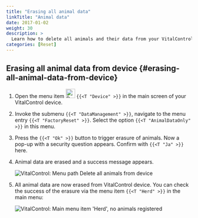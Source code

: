 ```yaml
---
title: "Erasing all animal data"
linkTitle: "Animal data"
date: 2017-01-02
weight: 30
description: >
  Learn how to delete all animals and their data from your VitalControl device.
categories: [Reset]
---
```

## Erasing all animal data from device {#erasing-all-animal-data-from-device}

1. Open the menu item <img src="/icons/device.svg" width="25" align="bottom" alt="Device" /> `{{<T "Device" >}}` in the main screen of your VitalControl device.

1. Invoke the submenu `{{<T "DataManagement" >}}`, navigate to the menu entry `{{<T "FactoryReset" >}}`. Select the option `{{<T "AnimalDataOnly" >}}` in this menu.

1. Press the `{{<T "Ok" >}}` button to trigger erasure of animals. Now a pop-up with a security question appears. Confirm with `{{<T "Ja" >}}` here.

1. Animal data are erased and a success message appears.

   ![VitalControl: Menu path Delete all animals from device](../images/eraseanimals.png "Delete all animals")

1. All animal data are now erased from VitalControl device. You can check the success of the erasure via the menu item `{{<T "Herd" >}}` in the main menu:

   ![VitalControl: Main menu item 'Herd', no animals registered](../images/no-animals.png "No animals registered")
